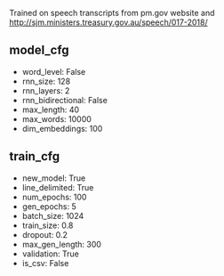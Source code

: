 Trained on speech transcripts from pm.gov website and http://sjm.ministers.treasury.gov.au/speech/017-2018/

## model_cfg

- word_level: False
- rnn_size: 128
- rnn_layers: 2
- rnn_bidirectional: False
- max_length: 40
- max_words: 10000
- dim_embeddings: 100

## train_cfg

- new_model: True
- line_delimited: True
- num_epochs: 100
- gen_epochs: 5
- batch_size: 1024
- train_size: 0.8
- dropout: 0.2
- max_gen_length: 300
- validation: True
- is_csv: False
